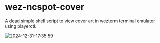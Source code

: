 # wez-ncspot-cover
A dead simple shell script to view cover art in wezterm terminal emulator using playerctl.

![2024-12-31-17:35:59](https://github.com/user-attachments/assets/ade7ccef-8c98-4b2f-95df-9874cb82077b)
